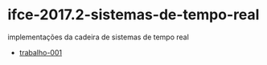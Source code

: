# ifce-2017.2-sistemas-de-tempo-real

implementações da cadeira de sistemas de tempo real

- [trabalho-001](trabalho-001/src/Makefile)
